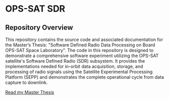 # OPS-SAT SDR

## Repository Overview

This repository contains the source code and associated documentation for the Master’s Thesis: "Software Defined Radio Data Processing on Board OPS-SAT Space Laboratory". The code in this repository is designed to demonstrate a comprehensive software experiment utilizing the OPS-SAT satellite's Software Defined Radio (SDR) subsystem. It provides the implementations needed for in-orbit data acquisition, storage, and processing of radio signals using the Satellite Experimental Processing Platform (SEPP) and demonstrates the complete operational cycle from data capture to downlink.

[Read my Master Thesis](/docs/Software%20Defined%20Radio%20data%20processing%20on%20board%20OPS-SAT%20Space%20Laboratory%20-%20Master%20Thesis%2C%20Marcin%20Jasiukowicz%2C%20s176214.pdf)
